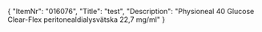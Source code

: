 {
  "ItemNr": "016076",
  "Title": "test",
  "Description": "Physioneal 40 Glucose Clear-Flex  peritonealdialysvätska 22,7 mg/ml"
}